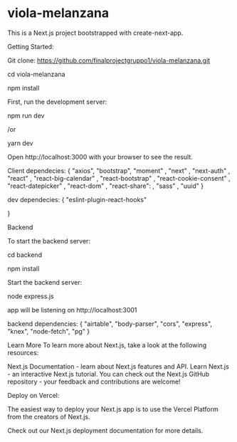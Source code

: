# viola-melanzana

This is a Next.js project bootstrapped with create-next-app.


Getting Started:

Git clone: https://github.com/finalprojectgruppo1/viola-melanzana.git

cd viola-melanzana

npm install

First, run the development server:

npm run dev

/or

yarn dev

Open http://localhost:3000 with your browser to see the result.

Client dependecies:
{
    "axios",
    "bootstrap",
    "moment" ,
    "next" ,
    "next-auth" ,
    "react" ,
    "react-big-calendar" ,
    "react-bootstrap" ,
    "react-cookie-consent" ,
    "react-datepicker" ,
    "react-dom" ,
    "react-share": ,
    "sass" ,
    "uuid" 
  }
  
  dev dependecies:
  {
    "eslint-plugin-react-hooks" 

  }


Backend

To start the backend server:

cd backend

npm install

Start the backend server:

node express.js

app will be listening on http://localhost:3001

backend dependencies:
{
    "airtable",
    "body-parser",
    "cors",
    "express",
    "knex",
    "node-fetch",
    "pg"
  }

Learn More
To learn more about Next.js, take a look at the following resources:

Next.js Documentation - learn about Next.js features and API.
Learn Next.js - an interactive Next.js tutorial.
You can check out the Next.js GitHub repository - your feedback and contributions are welcome!

Deploy on Vercel:

The easiest way to deploy your Next.js app is to use the Vercel Platform from the creators of Next.js.

Check out our Next.js deployment documentation for more details.

